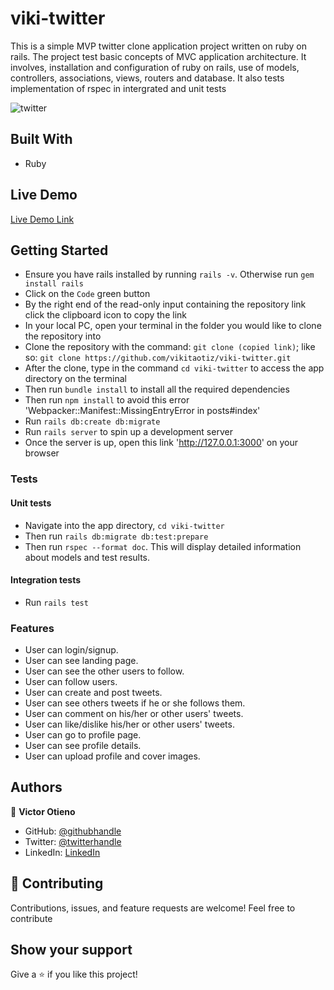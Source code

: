 # viki-twitter

This is a simple MVP twitter clone application project written on ruby on rails. The project test basic concepts of MVC application architecture. It involves, installation and configuration of ruby on rails, use of models, controllers, associations, views, routers and database. It also tests implementation of rspec in intergrated and unit tests

![twitter](https://user-images.githubusercontent.com/42869046/124349640-d3664780-dbf8-11eb-83fc-570c644bfed1.JPG)

## Built With

- Ruby

## Live Demo

[Live Demo Link](https://vikita-twitter.herokuapp.com/)

## Getting Started

- Ensure you have rails installed by running `rails -v`. Otherwise run `gem install rails`
- Click on the `Code` green button
- By the right end of the read-only input containing the repository link click the clipboard icon to copy the link
- In your local PC, open your terminal in the folder you would like to clone the repository into
- Clone the repository with the command: `git clone (copied link)`; like so: `git clone https://github.com/vikitaotiz/viki-twitter.git`
- After the clone, type in the command `cd viki-twitter` to access the app directory on the terminal
- Then run `bundle install` to install all the required dependencies
- Then run `npm install` to avoid this error 'Webpacker::Manifest::MissingEntryError in posts#index'
- Run `rails db:create db:migrate`
- Run `rails server` to spin up a development server
- Once the server is up, open this link 'http://127.0.0.1:3000' on your browser

### Tests

#### Unit tests

- Navigate into the app directory, `cd viki-twitter`
- Then run `rails db:migrate db:test:prepare`
- Then run `rspec --format doc`. This will display detailed information about models and test results.

#### Integration tests

- Run `rails test`

### Features

- User can login/signup.
- User can see landing page.
- User can see the other users to follow.
- User can follow users.
- User can create and post tweets.
- User can see others tweets if he or she follows them.
- User can comment on his/her or other users' tweets.
- User can like/dislike his/her or other users' tweets.
- User can go to profile page.
- User can see profile details.
- User can upload profile and cover images.

## Authors

:bust_in_silhouette: **Victor Otieno**

- GitHub: [@githubhandle](https://github.com/vikitaotiz)
- Twitter: [@twitterhandle](https://twitter.com/victoro29641869)
- LinkedIn: [LinkedIn](https://www.linkedin.com/in/victor-otieno-22ba7773/)

## :handshake: Contributing

Contributions, issues, and feature requests are welcome!
Feel free to contribute

## Show your support

Give a ⭐️ if you like this project!
